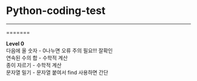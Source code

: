 # Python-coding-test
---
=======

**Level 0**   
다음에 올 숫자 - 0나누면 오류 주의 필요!!! 잘확인  
연속된 수의 합 - 수학적 계산  
종이 자르기 - 수학적 계산  
문자열 밀기 - 문자열 붙여서 find 사용하면 간단